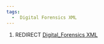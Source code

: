 ```yaml
---
tags:
  -  Digital Forensics XML 
---
```

1.  REDIRECT [Digital_Forensics XML](digital_forensics_xml.md)